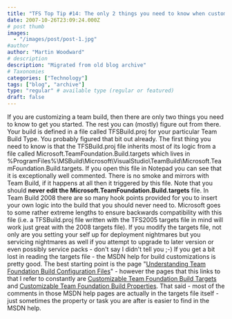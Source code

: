 ```yaml
---
title: "TFS Top Tip #14: The only 2 things you need to know when customizing Team Build"
date: 2007-10-26T23:09:24.000Z
# post thumb
images:
  - "/images/post/post-1.jpg"
#author
author: "Martin Woodward"
# description
description: "Migrated from old blog archive"
# Taxonomies
categories: ["Technology"]
tags: ["blog", "archive"]
type: "regular" # available type (regular or featured)
draft: false
---
```


If you are customizing a team build, then there are only two things you need to know to get you started.  The rest you can (mostly) figure out from there.  Your build is defined in a file called TFSBuild.proj for your particular Team Build Type.  You probably figured that bit out already.  The first thing you need to know is that the TFSBuild.proj file inherits most of its logic from a file called Microsoft.TeamFoundation.Build.targets which lives in 
%ProgramFiles%\MSBuild\Microsoft\VisualStudio\TeamBuild\Microsoft.TeamFoundation.Build.targets.
If you open this file in Notepad you can see that it is exceptionally well commented.  There is no smoke and mirrors with Team Build, if it happens at all then it triggered by this file. Note that you should **never edit the Microsoft.TeamFoundation.Build.targets** file.  In Team Build 2008 there are so many hook points provided for you to insert your own logic into the build that you should never need to.  Microsoft goes to some rather extreme lengths to ensure backwards compatibility with this file (i.e. a TFSBuild.proj file written with the TFS2005 targets file in mind will work just great with the 2008 targets file).  If you modify the targets file, not only are you setting your self up for deployment nightmares but you servicing nightmares as well if you attempt to upgrade to later version or even possibly service packs - don't say I didn't tell you ;-) If you get a bit lost in reading the targets file - the MSDN help for build customizations is pretty good.  The best starting point is the page "[Understanding Team Foundation Build Configuration Files](http://msdn2.microsoft.com/en-us/library/ms400710(VS.90).aspx)" - however the pages that this links to that I refer to constantly are [Customizable Team Foundation Build Targets](http://msdn2.microsoft.com/aa337604(VS.90).aspx) and [Customizable Team Foundation Build Properties](http://msdn2.microsoft.com/aa337598(VS.90).aspx).  That said - most of the comments in those MSDN help pages are actually in the targets file itself - just sometimes the property or task you are after is easier to find in the MSDN help.